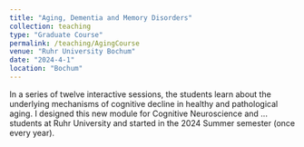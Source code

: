 ```yaml
---
title: "Aging, Dementia and Memory Disorders"
collection: teaching
type: "Graduate Course"
permalink: /teaching/AgingCourse
venue: "Ruhr University Bochum"
date: "2024-4-1"
location: "Bochum"
---
```


In a series of twelve interactive sessions, the students learn about the underlying mechanisms of cognitive decline in healthy and pathological aging. I designed this new module for Cognitive Neuroscience and ... students at Ruhr University and started in the 2024 Summer semester (once every year).  
